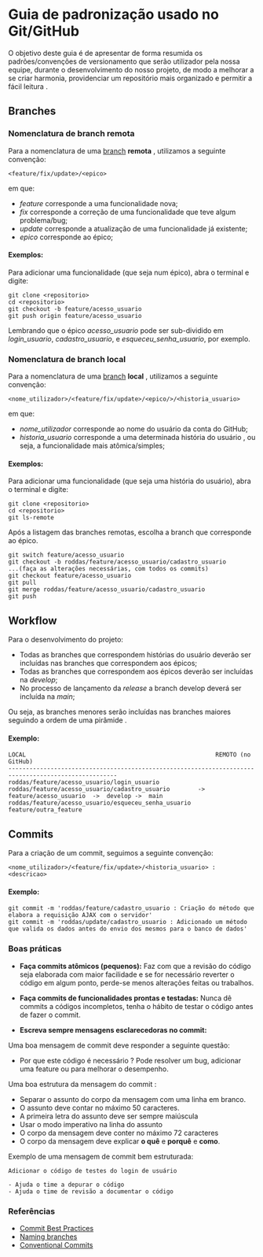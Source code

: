# Guia de padronização usado no Git/GitHub

O objetivo deste guia é de apresentar de forma resumida os padrões/convenções de versionamento que serão utilizador pela nossa equipe, durante o desenvolvimento do nosso projeto, de modo a melhorar a 
se criar harmonia, providenciar um repositório mais organizado e permitir a fácil leitura . 


## Branches

### Nomenclatura de branch remota

Para a nomenclatura de uma [branch](https://git-scm.com/docs/git-branch) **remota** , utilizamos a seguinte convenção:

```
<feature/fix/update>/<epico>
 ```

em que:

* *feature* corresponde a uma funcionalidade nova;
* *fix* corresponde a correção de uma funcionalidade que teve algum problema/bug;
* *update* corresponde a atualização de uma funcionalidade já existente;
* *epico* corresponde ao épico;

#### Exemplos:

Para adicionar uma funcionalidade (que seja num épico), abra o terminal e digite:

```
git clone <repositorio>
cd <repositorio>
git checkout -b feature/acesso_usuario
git push origin feature/acesso_usuario

```
Lembrando que o épico *acesso_usuario* pode ser sub-dividido em *login_usuario*, *cadastro_usuario*, e *esqueceu_senha_usuario*, por exemplo.

### Nomenclatura de branch local

Para a nomenclatura de uma [branch](https://git-scm.com/docs/git-branch) **local** , utilizamos a seguinte convenção:

```
<nome_utilizador>/<feature/fix/update>/<epico/>/<historia_usuario>
```

em que:

* *nome_utilizador* corresponde ao nome do usuário da conta do GitHub;
* *historia_usuario* corresponde a uma determinada história do usuário , ou seja, a funcionalidade mais atômica/simples;

#### Exemplos:

Para adicionar uma funcionalidade (que seja uma história do usuário), abra o terminal e digite:

```
git clone <repositorio>
cd <repositorio>
git ls-remote
```
Após a listagem das branches remotas, escolha a branch que corresponde ao épico.

```
git switch feature/acesso_usuario
git checkout -b roddas/feature/acesso_usuario/cadastro_usuario
...(faça as alterações necessárias, com todos os commits)
git checkout feature/acesso_usuario
git pull
git merge roddas/feature/acesso_usuario/cadastro_usuario
git push
```

## Workflow

Para o desenvolvimento do projeto:

* Todas as branches que correspondem histórias do usuário deverão ser incluídas nas branches que correspondem aos épicos;
* Todas as branches que correspondem aos épicos deverão ser incluídas na *develop*;
* No processo de lançamento da *release* a branch develop deverá ser incluída na *main*;

Ou seja, as branches menores serão incluídas nas branches maiores seguindo a ordem de uma pirâmide .


#### Exemplo:


```
LOCAL                                                      REMOTO (no GitHub)      
-----------------------------------------------------------------------------------------------------
roddas/feature/acesso_usuario/login_usuario           
roddas/feature/acesso_usuario/cadastro_usuario        ->  feature/acesso_usuario  ->  develop ->  main
roddas/feature/acesso_usuario/esqueceu_senha_usuario      feature/outra_feature
```


## Commits

Para a criação de um commit, seguimos a seguinte convenção:

```
<nome_utilizador>/<feature/fix/update>/<historia_usuario> : <descricao>
```

#### Exemplo:

```
git commit -m 'roddas/feature/cadastro_usuario : Criação do método que elabora a requisição AJAX com o servidor'
git commit -m 'roddas/update/cadastro_usuario : Adicionado um método que valida os dados antes do envio dos mesmos para o banco de dados'
```

### Boas práticas 

* **Faça commits atômicos (pequenos):** Faz com que a revisão do código seja elaborada com maior facilidade e se for necessário reverter o código em algum ponto, perde-se menos alterações feitas ou trabalhos. 

* **Faça commits de funcionalidades prontas e testadas:**  Nunca dê commits a códigos incompletos, tenha o hábito de testar o código antes de fazer o commit.

* **Escreva sempre mensagens esclarecedoras no commit:**

Uma boa mensagem de commit deve responder a seguinte questão:

* Por que este código é necessário ? Pode resolver um bug, adicionar uma feature ou para melhorar o desempenho. 

Uma boa estrutura da mensagem do commit :

* Separar o assunto do corpo da mensagem com uma linha em branco.
* O assunto deve contar no máximo 50 caracteres.
* A primeira letra do assunto deve ser sempre maiúscula
* Usar o modo imperativo na linha do assunto
* O corpo da mensagem deve conter no máximo 72 caracteres
* O corpo da mensagem deve explicar **o quê** e **porquê** e **como**.

Exemplo de uma mensagem de commit bem estruturada:

```
Adicionar o código de testes do login de usuário

- Ajuda o time a depurar o código
- Ajuda o time de revisão a documentar o código
```

### Referências
* [Commit Best Practices](https://microsoft.github.io/code-with-engineering-playbook/source-control/#commit-best-practices)
* [Naming branches](https://microsoft.github.io/code-with-engineering-playbook/source-control/naming-branches/)
* [Conventional Commits](https://www.conventionalcommits.org/en/v1.0.0/#summary)
